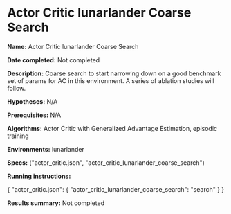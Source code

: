 # Actor Critic lunarlander Coarse Search

**Name:** Actor Critic lunarlander Coarse Search

**Date completed:** Not completed

**Description:** Coarse search to start narrowing down on a good benchmark set of params for AC in this environment. A series of ablation studies will follow.

**Hypotheses:** N/A

**Prerequisites:** N/A

**Algorithms:** Actor Critic with Generalized Advantage Estimation, episodic training

**Environments:** lunarlander

**Specs:** ("actor_critic.json", "actor_critic_lunarlander_coarse_search")

**Running instructions:**

{
  "actor_critic.json": {
    "actor_critic_lunarlander_coarse_search": "search"
  }
}

**Results summary:** Not completed
